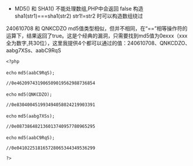 - MD5() 和 SHA1() 不能处理数组,PHP中会返回 false 构造sha1(str1)===sha1(str2) str1!=str2 时可以构造数组绕过

240610708 和 QNKCDZO md5值类型相似，但并不相同，在“==”相等操作符的运算下，结果返回了true。这是个经典的漏洞，只需要找到md5值为0exxx（xxx全为数字,共30位），这里我提供4个都可以通过的值：240610708、QNKCDZO、aabg7XSs、aabC9RqS

`<?php`

`echo`  `md5(aabC9RqS);`

`//0e462097431906509019562988736854`

`echo`  `md5(QNKCDZO);`

`//0e830400451993494058024219903391`

`echo`  `md5(aabg7XSs);`

`//0e087386482136013740957780965295`

`echo`  `md5(aabC9RqS);`

`//0e041022518165728065344349536299`

`?>`
<!--stackedit_data:
eyJoaXN0b3J5IjpbLTg5Nzc3OTcwNywtMTQwODM5NTg3M119
-->